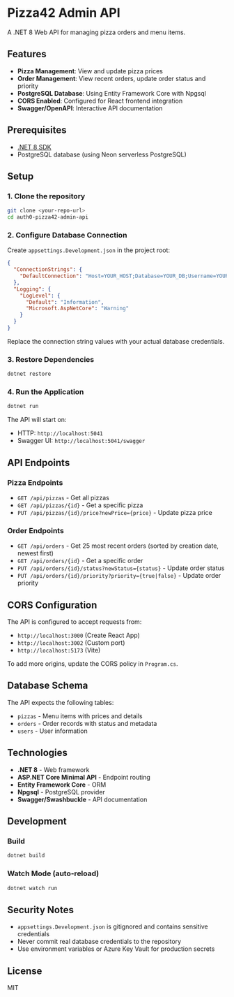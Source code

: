 # Pizza42 Admin API

A .NET 8 Web API for managing pizza orders and menu items.

## Features

- **Pizza Management**: View and update pizza prices
- **Order Management**: View recent orders, update order status and priority
- **PostgreSQL Database**: Using Entity Framework Core with Npgsql
- **CORS Enabled**: Configured for React frontend integration
- **Swagger/OpenAPI**: Interactive API documentation

## Prerequisites

- [.NET 8 SDK](https://dotnet.microsoft.com/download/dotnet/8.0)
- PostgreSQL database (using Neon serverless PostgreSQL)

## Setup

### 1. Clone the repository

```bash
git clone <your-repo-url>
cd auth0-pizza42-admin-api
```

### 2. Configure Database Connection

Create `appsettings.Development.json` in the project root:

```json
{
  "ConnectionStrings": {
    "DefaultConnection": "Host=YOUR_HOST;Database=YOUR_DB;Username=YOUR_USER;Password=YOUR_PASSWORD;SSL Mode=Require"
  },
  "Logging": {
    "LogLevel": {
      "Default": "Information",
      "Microsoft.AspNetCore": "Warning"
    }
  }
}
```

Replace the connection string values with your actual database credentials.

### 3. Restore Dependencies

```bash
dotnet restore
```

### 4. Run the Application

```bash
dotnet run
```

The API will start on:
- HTTP: `http://localhost:5041`
- Swagger UI: `http://localhost:5041/swagger`

## API Endpoints

### Pizza Endpoints

- `GET /api/pizzas` - Get all pizzas
- `GET /api/pizzas/{id}` - Get a specific pizza
- `PUT /api/pizzas/{id}/price?newPrice={price}` - Update pizza price

### Order Endpoints

- `GET /api/orders` - Get 25 most recent orders (sorted by creation date, newest first)
- `GET /api/orders/{id}` - Get a specific order
- `PUT /api/orders/{id}/status?newStatus={status}` - Update order status
- `PUT /api/orders/{id}/priority?priority={true|false}` - Update order priority

## CORS Configuration

The API is configured to accept requests from:
- `http://localhost:3000` (Create React App)
- `http://localhost:3002` (Custom port)
- `http://localhost:5173` (Vite)

To add more origins, update the CORS policy in `Program.cs`.

## Database Schema

The API expects the following tables:

- `pizzas` - Menu items with prices and details
- `orders` - Order records with status and metadata
- `users` - User information

## Technologies

- **.NET 8** - Web framework
- **ASP.NET Core Minimal API** - Endpoint routing
- **Entity Framework Core** - ORM
- **Npgsql** - PostgreSQL provider
- **Swagger/Swashbuckle** - API documentation

## Development

### Build

```bash
dotnet build
```

### Watch Mode (auto-reload)

```bash
dotnet watch run
```

## Security Notes

- `appsettings.Development.json` is gitignored and contains sensitive credentials
- Never commit real database credentials to the repository
- Use environment variables or Azure Key Vault for production secrets

## License

MIT
